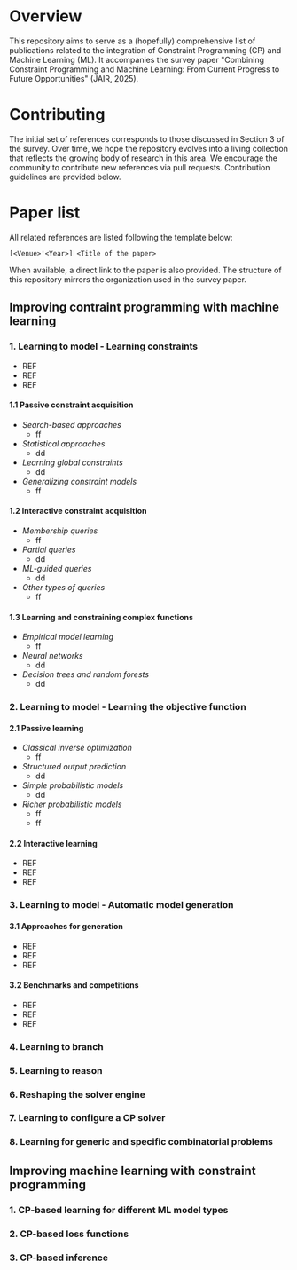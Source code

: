 
# Overview
This repository aims to serve as a (hopefully) comprehensive list of publications related to the integration of Constraint Programming (CP) and Machine Learning (ML). It accompanies the survey paper "Combining Constraint Programming and Machine Learning: From Current Progress to Future Opportunities" (JAIR, 2025).

# Contributing
The initial set of references corresponds to those discussed in Section 3 of the survey. Over time, we hope the repository evolves into a living collection that reflects the growing body of research in this area.
We encourage the community to contribute new references via pull requests. Contribution guidelines are provided below.

# Paper list

All related references are listed following the template below:

```
[<Venue>'<Year>] <Title of the paper>
```

When available, a direct link to the paper is also provided. The structure of this repository mirrors the organization used in the survey paper.


## Improving contraint programming with machine learning

### 1. Learning to model - Learning constraints 


- REF
- REF
- REF
  
#### 1.1 Passive constraint acquisition

- *Search-based approaches*
   - ff
- *Statistical approaches*
   - dd
- *Learning global constraints*
   - dd
- *Generalizing constraint models*
   - ff

#### 1.2 Interactive constraint acquisition

- *Membership queries*
   - ff
- *Partial queries*
   - dd
- *ML-guided queries*
   - dd
- *Other types of queries*
   - ff


#### 1.3 Learning and constraining complex functions

- *Empirical model learning*
   - ff
- *Neural networks*
   - dd
- *Decision trees and random forests*
   - dd


### 2. Learning to model - Learning the objective function 

#### 2.1 Passive learning

- *Classical inverse optimization*
   - ff
- *Structured output prediction*
   - dd
- *Simple probabilistic models*
   - dd
- *Richer probabilistic models*
   - ff
   - ff

#### 2.2 Interactive learning

- REF
- REF
- REF

     
### 3. Learning to model - Automatic model generation 

#### 3.1 Approaches for generation

- REF
- REF
- REF
  
#### 3.2 Benchmarks and competitions

- REF
- REF
- REF

### 4. Learning to branch

### 5. Learning to reason

### 6. Reshaping the solver engine

### 7. Learning to configure a CP solver

### 8. Learning for generic and specific combinatorial problems

## Improving machine learning with constraint programming

### 1. CP-based learning for different ML model types

### 2. CP-based loss functions

### 3. CP-based inference
